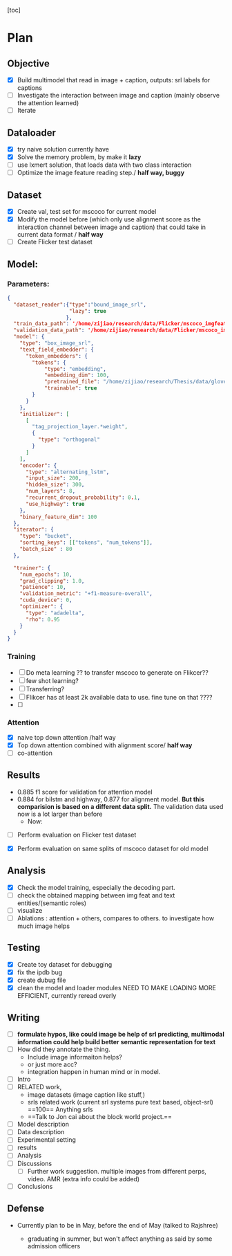[toc]

# Plan

## Objective

- [x] Build multimodel that read in image + caption, outputs: srl labels for captions
- [ ] Investigate the interaction between image and caption (mainly observe the attention learned)
- [ ] Iterate

## Dataloader
- [x] try naive solution currently have
- [x] Solve the memory problem, by make it **lazy**
- [ ] use lxmert solution, that loads data with two class interaction
- [ ] Optimize the image feature reading step./ **half way, buggy**
## Dataset
- [x] Create val, test set for mscoco for current model
- [x] Modify the model before (which only use alignment score as the interaction channel between image and caption) that could take in current data format / **half way**
- [ ] Create Flicker test dataset 
## Model:

### Parameters:

``````json
{
  "dataset_reader":{"type":"bound_image_srl",
                    "lazy": true
                   },
  "train_data_path": '/home/zijiao/research/data/Flicker/mscoco_imgfeat/data_created/train/',
  "validation_data_path": '/home/zijiao/research/data/Flicker/mscoco_imgfeat/data_created/val/',
  "model": {
    "type": "box_image_srl",
    "text_field_embedder": {
      "token_embedders": {
        "tokens": {
            "type": "embedding",
            "embedding_dim": 100,
            "pretrained_file": "/home/zijiao/research/Thesis/data/glove.6B.100d.txt.gz",
            "trainable": true
        }
      }
    },
    "initializer": [
      [
        "tag_projection_layer.*weight",
        {
          "type": "orthogonal"
        }
      ]
    ],
    "encoder": {
      "type": "alternating_lstm",
      "input_size": 200,
      "hidden_size": 300,
      "num_layers": 8,
      "recurrent_dropout_probability": 0.1,
      "use_highway": true
    },
    "binary_feature_dim": 100
  },
  "iterator": {
    "type": "bucket",
    "sorting_keys": [["tokens", "num_tokens"]],
    "batch_size" : 80
  },

  "trainer": {
    "num_epochs": 10,
    "grad_clipping": 1.0,
    "patience": 10,
    "validation_metric": "+f1-measure-overall",
    "cuda_device": 0,
    "optimizer": {
      "type": "adadelta",
      "rho": 0.95
    }
  }
}
``````

### Training

- [ ] Do meta learning ?? to transfer mscoco to generate on Flikcer??
- [ ] few shot learning?
- [ ] Transferring?
- [ ] Flikcer has at least 2k available data to use. fine tune on that ????
- [ ] 

### Attention

- [x] naive top down attention /half way
- [x] Top down attention combined with alignment score/ **half way**
- [ ] co-attention
## Results

- 0.885 f1 score for validation for attention model
- 0.884 for bilstm and highway, 0.877 for alignment model. **But this comparision is based on a different data split.** The validation data used now is a lot larger than before
  - Now: 

- [ ] Perform evaluation on Flicker test dataset
- [x] Perform evaluation on same splits of mscoco dataset for old model
  

## Analysis
- [x] Check the model training, especially the decoding part.
- [ ] check the obtained mapping between img feat and text entities/(semantic roles)
- [ ] visualize
- [ ] Ablations : attention + others, compares to others. to investigate how much image helps
## Testing
- [x] Create toy dataset for debugging
- [x] fix the ipdb bug
- [x] create dubug file
- [x] clean the model and loader modules
NEED TO MAKE LOADING MORE EFFICIENT, currently reread overly

## Writing

- [ ] **formulate hypos, like could image be help of srl predicting, multimodal information could help build better semantic representation for text**
- [ ] How did they annotate the thing.
  * Include image informaiton helps?
  * or just more acc?
  * integration happen in human mind or in model.
- [ ] Intro
- [ ] RELATED work, 
  * image datasets (image caption like stuff,)
  * srls related work (current srl systems pure text based, object-srl) ==100== Anything srls
  * ==Talk to Jon cai about the block world project.==
- [ ] Model description
- [ ] Data description
- [ ] Experimental setting
- [ ] results
- [ ] Analysis
- [ ] Discussions
  - [ ] Further work suggestion. multiple images from different perps, video. AMR (extra info could be added)
- [ ] Conclusions

## Defense

* Currently plan to be in May, before the end of May (talked to Rajshree)

  * graduating in summer, but won't affect anything as said by some admission officers

  

